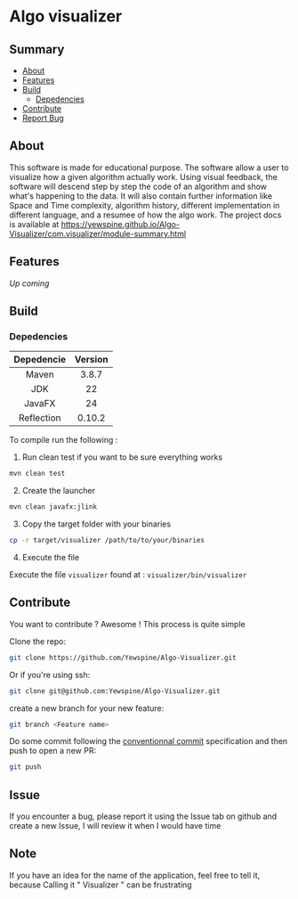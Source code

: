# Algo visualizer

## Summary 
- [About](#About)
- [Features](#Features)
- [Build](#Build)
    - [Depedencies](#Depedencies)
- [Contribute](#Contribute)
- [Report Bug](#Issue)

## About

This software is made for educational purpose. The software allow a user to visualize how a given algorithm actually work. Using visual feedback, the software will descend step by step the code of an algorithm and show what's happening to the data. It will also contain further information like Space and Time complexity, algorithm history, different implementation in different language, and a resumee of how the algo work. The project docs is available at https://yewspine.github.io/Algo-Visualizer/com.visualizer/module-summary.html


## Features

*Up coming*

## Build

### Depedencies

|Depedencie  |Version |
|:----------:|:------:|
|Maven       |3.8.7   |
|JDK         |22      |
|JavaFX      |24      |
|Reflection  |0.10.2  |

To compile run the following : 

1. Run clean test if you want to be sure everything works 

```bash 
mvn clean test
```

2. Create the launcher 

```bash
mvn clean javafx:jlink
```

3. Copy the target folder with your binaries

```bash
cp -r target/visualizer /path/to/to/your/binaries
```

4. Execute the file

Execute the file `visualizer` found at : `visualizer/bin/visualizer`

## Contribute

You want to contribute ? Awesome ! This process is quite simple 

Clone the repo: 

```bash
git clone https://github.com/Yewspine/Algo-Visualizer.git
```
Or if you're using ssh: 

```bash
git clone git@github.com:Yewspine/Algo-Visualizer.git

```
create a new branch for your new feature: 

```bash
git branch <Feature name>
```
Do some commit following the [conventionnal commit](https://www.conventionalcommits.org/en/v1.0.0/) specification and then push to open a new PR: 

```bash
git push
```

## Issue

If you encounter a bug, please report it using the Issue tab on github and create a new Issue, I will review it when I would have time

## Note 

If you have an idea for the name of the application, feel free to tell it, because Calling it " Visualizer " can be frustrating
